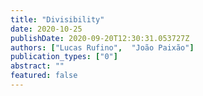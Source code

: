 ```yaml
---
title: "Divisibility"
date: 2020-10-25
publishDate: 2020-09-20T12:30:31.053727Z
authors: ["Lucas Rufino",  "João Paixão"]
publication_types: ["0"]
abstract: ""
featured: false
---
```

